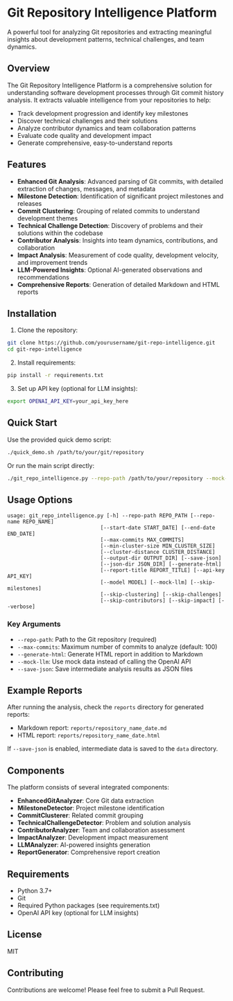 # Git Repository Intelligence Platform

A powerful tool for analyzing Git repositories and extracting meaningful insights about development patterns, technical challenges, and team dynamics.

## Overview

The Git Repository Intelligence Platform is a comprehensive solution for understanding software development processes through Git commit history analysis. It extracts valuable intelligence from your repositories to help:

- Track development progression and identify key milestones
- Discover technical challenges and their solutions
- Analyze contributor dynamics and team collaboration patterns
- Evaluate code quality and development impact
- Generate comprehensive, easy-to-understand reports

## Features

- **Enhanced Git Analysis**: Advanced parsing of Git commits, with detailed extraction of changes, messages, and metadata
- **Milestone Detection**: Identification of significant project milestones and releases
- **Commit Clustering**: Grouping of related commits to understand development themes
- **Technical Challenge Detection**: Discovery of problems and their solutions within the codebase
- **Contributor Analysis**: Insights into team dynamics, contributions, and collaboration
- **Impact Analysis**: Measurement of code quality, development velocity, and improvement trends
- **LLM-Powered Insights**: Optional AI-generated observations and recommendations
- **Comprehensive Reports**: Generation of detailed Markdown and HTML reports

## Installation

1. Clone the repository:
```bash
git clone https://github.com/yourusername/git-repo-intelligence.git
cd git-repo-intelligence
```

2. Install requirements:
```bash
pip install -r requirements.txt
```

3. Set up API key (optional for LLM insights):
```bash
export OPENAI_API_KEY=your_api_key_here
```

## Quick Start

Use the provided quick demo script:

```bash
./quick_demo.sh /path/to/your/git/repository
```

Or run the main script directly:

```bash
./git_repo_intelligence.py --repo-path /path/to/your/repository --mock-llm --generate-html
```

## Usage Options

```
usage: git_repo_intelligence.py [-h] --repo-path REPO_PATH [--repo-name REPO_NAME]
                              [--start-date START_DATE] [--end-date END_DATE]
                              [--max-commits MAX_COMMITS]
                              [--min-cluster-size MIN_CLUSTER_SIZE]
                              [--cluster-distance CLUSTER_DISTANCE]
                              [--output-dir OUTPUT_DIR] [--save-json]
                              [--json-dir JSON_DIR] [--generate-html]
                              [--report-title REPORT_TITLE] [--api-key API_KEY]
                              [--model MODEL] [--mock-llm] [--skip-milestones]
                              [--skip-clustering] [--skip-challenges]
                              [--skip-contributors] [--skip-impact] [--verbose]
```

### Key Arguments

- `--repo-path`: Path to the Git repository (required)
- `--max-commits`: Maximum number of commits to analyze (default: 100)
- `--generate-html`: Generate HTML report in addition to Markdown
- `--mock-llm`: Use mock data instead of calling the OpenAI API
- `--save-json`: Save intermediate analysis results as JSON files

## Example Reports

After running the analysis, check the `reports` directory for generated reports:

- Markdown report: `reports/repository_name_date.md`
- HTML report: `reports/repository_name_date.html`

If `--save-json` is enabled, intermediate data is saved to the `data` directory.

## Components

The platform consists of several integrated components:

- **EnhancedGitAnalyzer**: Core Git data extraction
- **MilestoneDetector**: Project milestone identification
- **CommitClusterer**: Related commit grouping
- **TechnicalChallengeDetector**: Problem and solution analysis
- **ContributorAnalyzer**: Team and collaboration assessment
- **ImpactAnalyzer**: Development impact measurement
- **LLMAnalyzer**: AI-powered insights generation
- **ReportGenerator**: Comprehensive report creation

## Requirements

- Python 3.7+
- Git
- Required Python packages (see requirements.txt)
- OpenAI API key (optional for LLM insights)

## License

MIT

## Contributing

Contributions are welcome! Please feel free to submit a Pull Request.